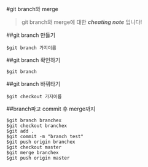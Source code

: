 #git branch와 merge  
>git branch와 merge에 대한 ***cheating note*** 입니다!  
  
##git branch 만들기  
```
$git branch 가지이름  

```  

##git branch 확인하기
```
$git branch  
```
  
##git branch 바꿔타기
```
$git checkout 가지이름
```
##branch파고 commit 후 merge까지 
```
$git branch branchex  
$git checkout branchex  
$git add .  
$git commit -m "branch test"  
$git push origin branchex  
$git checkout master  
$git merge branchex  
$git push origin master  
```


